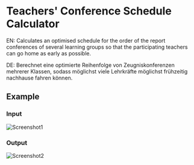 # Teachers' Conference Schedule Calculator
EN: Calculates an optimised schedule for the order of the report conferences of several learning groups so that the participating teachers can go home as early as possible.

DE: Berechnet eine optimierte Reihenfolge von Zeugniskonferenzen mehrerer Klassen, sodass möglichst viele Lehrkräfte möglichst frühzeitig nachhause fahren können.

## Example
### Input
![Screenshot1](https://github.com/DeBukkIt/Teachers-Conference-Schedule-Calculator/assets/1151380/10e95a1c-1b17-4c93-9e0f-ff02c7a21b9d)
### Output
![Screenshot2](https://github.com/DeBukkIt/Teachers-Conference-Schedule-Calculator/assets/1151380/b243181d-0a00-4264-b286-20c8b28a07d6)
